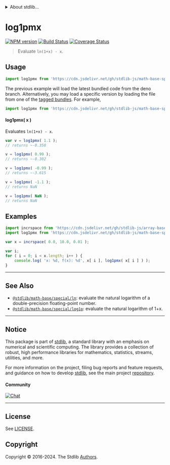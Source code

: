 <!--

@license Apache-2.0

Copyright (c) 2023 The Stdlib Authors.

Licensed under the Apache License, Version 2.0 (the "License");
you may not use this file except in compliance with the License.
You may obtain a copy of the License at

   http://www.apache.org/licenses/LICENSE-2.0

Unless required by applicable law or agreed to in writing, software
distributed under the License is distributed on an "AS IS" BASIS,
WITHOUT WARRANTIES OR CONDITIONS OF ANY KIND, either express or implied.
See the License for the specific language governing permissions and
limitations under the License.

-->


<details>
  <summary>
    About stdlib...
  </summary>
  <p>We believe in a future in which the web is a preferred environment for numerical computation. To help realize this future, we've built stdlib. stdlib is a standard library, with an emphasis on numerical and scientific computation, written in JavaScript (and C) for execution in browsers and in Node.js.</p>
  <p>The library is fully decomposable, being architected in such a way that you can swap out and mix and match APIs and functionality to cater to your exact preferences and use cases.</p>
  <p>When you use stdlib, you can be absolutely certain that you are using the most thorough, rigorous, well-written, studied, documented, tested, measured, and high-quality code out there.</p>
  <p>To join us in bringing numerical computing to the web, get started by checking us out on <a href="https://github.com/stdlib-js/stdlib">GitHub</a>, and please consider <a href="https://opencollective.com/stdlib">financially supporting stdlib</a>. We greatly appreciate your continued support!</p>
</details>

# log1pmx

[![NPM version][npm-image]][npm-url] [![Build Status][test-image]][test-url] [![Coverage Status][coverage-image]][coverage-url] <!-- [![dependencies][dependencies-image]][dependencies-url] -->

> Evaluate `ln(1+x) - x`.



<section class="usage">

## Usage

```javascript
import log1pmx from 'https://cdn.jsdelivr.net/gh/stdlib-js/math-base-special-log1pmx@deno/mod.js';
```
The previous example will load the latest bundled code from the deno branch. Alternatively, you may load a specific version by loading the file from one of the [tagged bundles](https://github.com/stdlib-js/math-base-special-log1pmx/tags). For example,

```javascript
import log1pmx from 'https://cdn.jsdelivr.net/gh/stdlib-js/math-base-special-log1pmx@v0.2.2-deno/mod.js';
```

#### log1pmx( x )

Evaluates `ln(1+x) - x`.

```javascript
var v = log1pmx( 1.1 );
// returns ~-0.358

v = log1pmx( 0.99 );
// returns ~-0.302

v = log1pmx( -0.99 );
// returns ~-3.615

v = log1pmx( -1.1 );
// returns NaN

v = log1pmx( NaN );
// returns NaN
```

</section>

<!-- /.usage -->

<section class="examples">

## Examples

<!-- eslint no-undef: "error" -->

```javascript
import incrspace from 'https://cdn.jsdelivr.net/gh/stdlib-js/array-base-incrspace@deno/mod.js';
import log1pmx from 'https://cdn.jsdelivr.net/gh/stdlib-js/math-base-special-log1pmx@deno/mod.js';

var x = incrspace( 0.0, 10.0, 0.01 );

var i;
for ( i = 0; i < x.length; i++ ) {
    console.log( 'x: %d, f(x): %d', x[ i ], log1pmx( x[ i ] ) );
}
```

</section>

<!-- /.examples -->

<!-- C interface documentation. -->



<!-- Section for related `stdlib` packages. Do not manually edit this section, as it is automatically populated. -->

<section class="related">

* * *

## See Also

-   <span class="package-name">[`@stdlib/math-base/special/ln`][@stdlib/math/base/special/ln]</span><span class="delimiter">: </span><span class="description">evaluate the natural logarithm of a double-precision floating-point number.</span>
-   <span class="package-name">[`@stdlib/math-base/special/log1p`][@stdlib/math/base/special/log1p]</span><span class="delimiter">: </span><span class="description">evaluate the natural logarithm of 1+x.</span>

</section>

<!-- /.related -->

<!-- Section for all links. Make sure to keep an empty line after the `section` element and another before the `/section` close. -->


<section class="main-repo" >

* * *

## Notice

This package is part of [stdlib][stdlib], a standard library with an emphasis on numerical and scientific computing. The library provides a collection of robust, high performance libraries for mathematics, statistics, streams, utilities, and more.

For more information on the project, filing bug reports and feature requests, and guidance on how to develop [stdlib][stdlib], see the main project [repository][stdlib].

#### Community

[![Chat][chat-image]][chat-url]

---

## License

See [LICENSE][stdlib-license].


## Copyright

Copyright &copy; 2016-2024. The Stdlib [Authors][stdlib-authors].

</section>

<!-- /.stdlib -->

<!-- Section for all links. Make sure to keep an empty line after the `section` element and another before the `/section` close. -->

<section class="links">

[npm-image]: http://img.shields.io/npm/v/@stdlib/math-base-special-log1pmx.svg
[npm-url]: https://npmjs.org/package/@stdlib/math-base-special-log1pmx

[test-image]: https://github.com/stdlib-js/math-base-special-log1pmx/actions/workflows/test.yml/badge.svg?branch=v0.2.2
[test-url]: https://github.com/stdlib-js/math-base-special-log1pmx/actions/workflows/test.yml?query=branch:v0.2.2

[coverage-image]: https://img.shields.io/codecov/c/github/stdlib-js/math-base-special-log1pmx/main.svg
[coverage-url]: https://codecov.io/github/stdlib-js/math-base-special-log1pmx?branch=main

<!--

[dependencies-image]: https://img.shields.io/david/stdlib-js/math-base-special-log1pmx.svg
[dependencies-url]: https://david-dm.org/stdlib-js/math-base-special-log1pmx/main

-->

[chat-image]: https://img.shields.io/gitter/room/stdlib-js/stdlib.svg
[chat-url]: https://app.gitter.im/#/room/#stdlib-js_stdlib:gitter.im

[stdlib]: https://github.com/stdlib-js/stdlib

[stdlib-authors]: https://github.com/stdlib-js/stdlib/graphs/contributors

[umd]: https://github.com/umdjs/umd
[es-module]: https://developer.mozilla.org/en-US/docs/Web/JavaScript/Guide/Modules

[deno-url]: https://github.com/stdlib-js/math-base-special-log1pmx/tree/deno
[deno-readme]: https://github.com/stdlib-js/math-base-special-log1pmx/blob/deno/README.md
[umd-url]: https://github.com/stdlib-js/math-base-special-log1pmx/tree/umd
[umd-readme]: https://github.com/stdlib-js/math-base-special-log1pmx/blob/umd/README.md
[esm-url]: https://github.com/stdlib-js/math-base-special-log1pmx/tree/esm
[esm-readme]: https://github.com/stdlib-js/math-base-special-log1pmx/blob/esm/README.md
[branches-url]: https://github.com/stdlib-js/math-base-special-log1pmx/blob/main/branches.md

[stdlib-license]: https://raw.githubusercontent.com/stdlib-js/math-base-special-log1pmx/main/LICENSE

<!-- <related-links> -->

[@stdlib/math/base/special/ln]: https://github.com/stdlib-js/math-base-special-ln/tree/deno

[@stdlib/math/base/special/log1p]: https://github.com/stdlib-js/math-base-special-log1p/tree/deno

<!-- </related-links> -->

</section>

<!-- /.links -->
